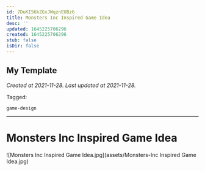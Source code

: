 ```yaml
---
id: 7DuKI56kZGxJWqznEUBz6
title: Monsters Inc Inspired Game Idea
desc: ''
updated: 1645225706296
created: 1645225706296
stub: false
isDir: false
---
```

My Template
---

_Created at 2021-11-28._
_Last updated at 2021-11-28._



Tagged: 
```
game-design
```


---

# Monsters Inc Inspired Game Idea


![Monsters Inc Inspired Game Idea.jpg](assets/Monsters-Inc Inspired Game Idea.jpg)

